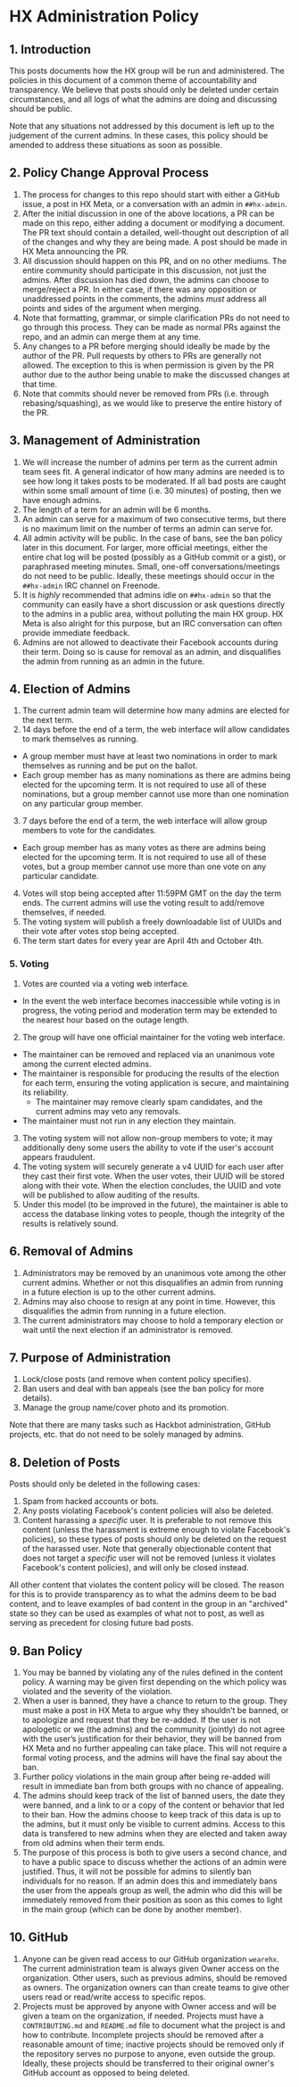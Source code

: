 # HX Administration Policy

## 1. Introduction

This posts documents how the HX group will be run and administered. The policies in this document of a common theme of accountability and transparency. We believe that posts should only be deleted under certain circumstances, and all logs of what the admins are doing and discussing should be public.

Note that any situations not addressed by this document is left up to the judgement of the current admins. In these cases, this policy should be amended to address these situations as soon as possible.

## 2. Policy Change Approval Process

1. The process for changes to this repo should start with either a GitHub issue, a post in HX Meta, or a conversation with an admin in `##hx-admin`.
2. After the initial discussion in one of the above locations, a PR can be made on this repo, either adding a document or modifying a document. The PR text should contain a detailed, well-thought out description of all of the changes and why they are being made. A post should be made in HX Meta announcing the PR.
3. All discussion should happen on this PR, and on no other mediums. The entire community should participate in this discussion, not just the admins. After discussion has died down, the admins can choose to merge/reject a PR. In either case, if there was any opposition or unaddressed points in the comments, the admins *must* address all points and sides of the argument when merging.
4. Note that formatting, grammar, or simple clarification PRs do not need to go through this process. They can be made as normal PRs against the repo, and an admin can merge them at any time.
5. Any changes to a PR before merging should ideally be made by the author of the PR. Pull requests by others to PRs are generally not allowed. The exception to this is when permission is given by the PR author due to the author being unable to make the discussed changes at that time.
6. Note that commits should never be removed from PRs (i.e. through rebasing/squashing), as we would like to preserve the entire history of the PR.

## 3. Management of Administration

1. We will increase the number of admins per term as the current admin team sees fit. A general indicator of how many admins are needed is to see how long it takes posts to be moderated. If all bad posts are caught within some small amount of time (i.e. 30 minutes) of posting, then we have enough admins.
2. The length of a term for an admin will be 6 months.
3. An admin can serve for a maximum of two consecutive terms, but there is no maximum limit on the number of terms an admin can serve for.
4. All admin activity will be public. In the case of bans, see the ban policy later in this document. For larger, more official meetings, either the entire chat log will be posted (possibly as a GitHub commit or a gist), or paraphrased meeting minutes. Small, one-off conversations/meetings do not need to be public. Ideally, these meetings should occur in the `##hx-admin` IRC channel on Freenode.
5. It is *highly* recommended that admins idle on `##hx-admin` so that the community can easily have a short discussion or ask questions directly to the admins in a public area, without polluting the main HX group. HX Meta is also alright for this purpose, but an IRC conversation can often provide immediate feedback.
6. Admins are not allowed to deactivate their Facebook accounts during their term. Doing so is cause for removal as an admin, and disqualifies the admin from running as an admin in the future.

## 4. Election of Admins

1. The current admin team will determine how many admins are elected for the next term. 
2. 14 days before the end of a term, the web interface will allow candidates to mark themselves as running. 
  - A group member must have at least two nominations in order to mark themselves as running and be put on the ballot.
  - Each group member has as many nominations as there are admins being elected for the upcoming term. It is not required to use all of these nominations, but a group member cannot use more than one nomination on any particular group member.
3. 7 days before the end of a term, the web interface will allow group members to vote for the candidates.
  - Each group member has as many votes as there are admins being elected for the upcoming term. It is not required to use all of these votes, but a group member cannot use more than one vote on any particular candidate.
4. Votes will stop being accepted after 11:59PM GMT on the day the term ends. The current admins will use the voting result to add/remove themselves, if needed.
5. The voting system will publish a freely downloadable list of UUIDs and their vote after votes stop being accepted.
6. The term start dates for every year are April 4th and October 4th.

### 5. Voting

1. Votes are counted via a voting web interface.
  - In the event the web interface becomes inaccessible while voting is in progress, the voting period and moderation term may be extended to the nearest hour based on the outage length.
2. The group will have one official maintainer for the voting web interface.
  - The maintainer can be removed and replaced via an unanimous vote among the current elected admins.
  - The maintainer is responsible for producing the results of the election for each term, ensuring the voting application is secure, and maintaining its reliability. 
    - The maintainer may remove clearly spam candidates, and the current admins may veto any removals.
  - The maintainer must not run in any election they maintain.
3. The voting system will not allow non-group members to vote; it may additionally deny some users the ability to vote if the user's account appears fraudulent.
4. The voting system will securely generate a v4 UUID for each user after they cast their first vote. When the user votes, their UUID will be stored along with their vote. When the election concludes, the UUID and vote will be published to allow auditing of the results.
5. Under this model (to be improved in the future), the maintainer is able to access the database linking votes to people, though the integrity of the results is relatively sound.

## 6. Removal of Admins

1. Administrators may be removed by an unanimous vote among the other current admins. Whether or not this disqualifies an admin from running in a future election is up to the other current admins.
2. Admins may also choose to resign at any point in time. However, this disqualifies the admin from running in a future election.
3. The current administrators may choose to hold a temporary election or wait until the next election if an administrator is removed.

## 7. Purpose of Administration

1. Lock/close posts (and remove when content policy specifies).
2. Ban users and deal with ban appeals (see the ban policy for more details).
3. Manage the group name/cover photo and its promotion.

Note that there are many tasks such as Hackbot administration, GitHub projects, etc. that do not need to be solely managed by admins.

## 8. Deletion of Posts

Posts should only be deleted in the following cases:

1. Spam from hacked accounts or bots.
2. Any posts violating Facebook's content policies will also be deleted.
3. Content harassing a *specific* user. It is preferable to not remove this content (unless the harassment is extreme enough to violate Facebook's policies), so these types of posts should only be deleted on the request of the harassed user. Note that generally objectionable content that does not target a *specific* user will not be removed (unless it violates Facebook's content policies), and will only be closed instead.

All other content that violates the content policy will be closed. The reason for this is to provide transparency as to what the admins deem to be bad content, and to leave examples of bad content in the group in an "archived" state so they can be used as examples of what not to post, as well as serving as precedent for closing future bad posts.

## 9. Ban Policy

1. You may be banned by violating any of the rules defined in the content policy. A warning may be given first depending on the which policy was violated and the severity of the violation.
2. When a user is banned, they have a chance to return to the group. They must make a post in HX Meta to argue why they shouldn’t be banned, or to apologize and request that they be re-added. If the user is not apologetic or we (the admins) and the community (jointly) do not agree with the user’s justification for their behavior, they will be banned from HX Meta and no further appealing can take place. This will not require a formal voting process, and the admins will have the final say about the ban.
3. Further policy violations in the main group after being re-added will result in immediate ban from both groups with no chance of appealing.
4. The admins should keep track of the list of banned users, the date they were banned, and a link to or a copy of the content or behavior that led to their ban. How the admins choose to keep track of this data is up to the admins, but it must only be visible to current admins. Access to this data is transfered to new admins when they are elected and taken away from old admins when their term ends.
5. The purpose of this process is both to give users a second chance, and to have a public space to discuss whether the actions of an admin were justified. Thus, it will not be possible for admins to silently ban individuals for no reason. If an admin does this and immediately bans the user from the appeals group as well, the admin who did this will be immediately removed from their position as soon as this comes to light in the main group (which can be done by another member).

## 10. GitHub

1. Anyone can be given read access to our GitHub organization `wearehx`. The current administration team is always given Owner access on the organization. Other users, such as previous admins, should be removed as owners. The organization owners can than create teams to give other users read or read/write access to specific repos.
2. Projects must be approved by anyone with Owner access and will be given a team on the organization, if needed. Projects must have a `CONTRIBUTING.md` and `README.md` file to document what the project is and how to contribute. Incomplete projects should be removed after a reasonable amount of time; inactive projects should be removed only if the repository serves no purpose to anyone, even outside the group. Ideally, these projects should be transferred to their original owner's GitHub account as opposed to being deleted.
